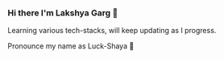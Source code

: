 ### Hi there I'm Lakshya Garg 👋

Learning various tech-stacks, will keep updating as I progress.

Pronounce my name as Luck-Shaya 🤝


<!--
**Lakshyadevelops/LakshyaDevelops** is a ✨ _special_ ✨ repository because its `README.md` (this file) appears on your GitHub profile.

Here are some ideas to get you started:

- 🔭 I’m currently working on ...
- 🌱 I’m currently learning ...
- 👯 I’m looking to collaborate on ...
- 🤔 I’m looking for help with ...
- 💬 Ask me about ...
- 📫 How to reach me: ...
- 😄 Pronouns: ...
- ⚡ Fun fact: ...
-->

